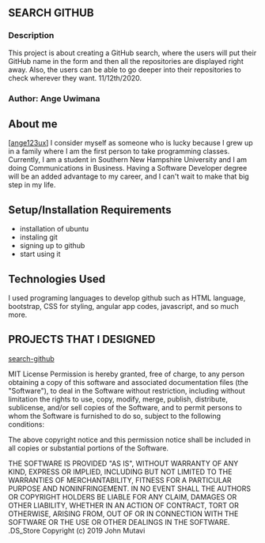 ## SEARCH GITHUB

### Description
This project is about creating a GitHub search, where the users will put their GitHub name in the form and then all the repositories are displayed right away. Also, the users can be able to go deeper into their repositories to check wherever they want.
11/12th/2020.

### Author: Ange Uwimana

## About me
[[ange123ux](https://github.com/ange123ux/search-github)]
I consider myself as someone who is lucky because I grew up in a family where I am the first person to take programming classes. Currently, I am a student in Southern New Hampshire University and I am doing Communications in Business. Having a Software Developer degree will be an added advantage to my career, and I can't wait to make that big step in my life. 

## Setup/Installation Requirements

* installation of ubuntu
* instaling git
* signing up to github 
* start using it
## Technologies Used
I used programing languages to develop github such as HTML language, bootstrap, CSS for styling, angular app codes, javascript, and so much more.

  ## PROJECTS THAT I DESIGNED
[search-github](https://ange123ux.github.io/search-github/)

MIT License
Permission is hereby granted, free of charge, to any person obtaining a copy
of this software and associated documentation files (the "Software"), to deal
in the Software without restriction, including without limitation the rights
to use, copy, modify, merge, publish, distribute, sublicense, and/or sell
copies of the Software, and to permit persons to whom the Software is
furnished to do so, subject to the following conditions:

The above copyright notice and this permission notice shall be included in all
copies or substantial portions of the Software.

THE SOFTWARE IS PROVIDED "AS IS", WITHOUT WARRANTY OF ANY KIND, EXPRESS OR
IMPLIED, INCLUDING BUT NOT LIMITED TO THE WARRANTIES OF MERCHANTABILITY,
FITNESS FOR A PARTICULAR PURPOSE AND NONINFRINGEMENT. IN NO EVENT SHALL THE
AUTHORS OR COPYRIGHT HOLDERS BE LIABLE FOR ANY CLAIM, DAMAGES OR OTHER
LIABILITY, WHETHER IN AN ACTION OF CONTRACT, TORT OR OTHERWISE, ARISING FROM,
OUT OF OR IN CONNECTION WITH THE SOFTWARE OR THE USE OR OTHER DEALINGS IN THE
SOFTWARE.
.DS_Store
Copyright (c) 2019 John Mutavi